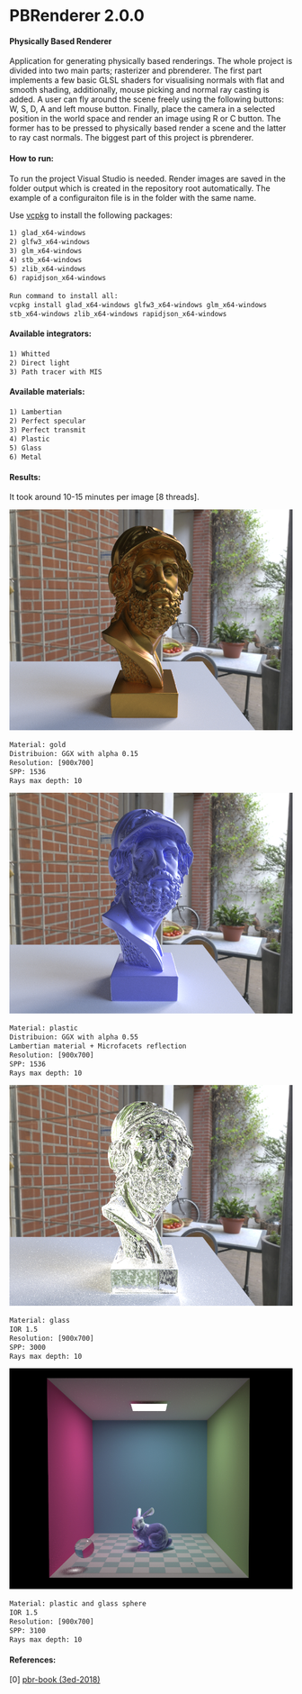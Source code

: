 # PBRenderer 2.0.0

####  Physically Based Renderer

Application for generating physically based renderings. The whole project is divided into two main parts; rasterizer and pbrenderer. The first part implements a few basic GLSL shaders for visualising normals with flat and smooth shading, additionally, mouse picking and normal ray casting is added. A user can fly around the scene freely using the following buttons: W, S, D, A and left mouse button. Finally, place the camera in a selected position in the world space and render an image using R or C button. The former has to be pressed to physically based render a scene and the latter to ray cast normals. The biggest part of this project is pbrenderer.

#### How to run:

To run the project Visual Studio is needed. Render images are saved in the folder output which is created in the repository root automatically. The example of a configuraiton file is in the folder with the same name.

Use [vcpkg](https://github.com/Microsoft/vcpkg) to install the following packages:
```
1) glad_x64-windows
2) glfw3_x64-windows
3) glm_x64-windows
4) stb_x64-windows
5) zlib_x64-windows
6) rapidjson_x64-windows

Run command to install all:
vcpkg install glad_x64-windows glfw3_x64-windows glm_x64-windows stb_x64-windows zlib_x64-windows rapidjson_x64-windows
```

#### Available integrators:

```
1) Whitted
2) Direct light
3) Path tracer with MIS
```

####  Available materials:

```
1) Lambertian
2) Perfect specular
3) Perfect transmit
4) Plastic
5) Glass
6) Metal
```

####  Results:

It took around 10-15 minutes per image [8 threads].

![output_1](https://github.com/Zielon/PBRenderer/blob/master/samples/ajax_gold.jpg)
```
Material: gold
Distribuion: GGX with alpha 0.15
Resolution: [900x700]
SPP: 1536
Rays max depth: 10
```

![output_1](https://github.com/Zielon/PBRenderer/blob/master/samples/ajax_plastic.jpg)
```
Material: plastic
Distribuion: GGX with alpha 0.55
Lambertian material + Microfacets reflection
Resolution: [900x700]
SPP: 1536
Rays max depth: 10
```

![output_1](https://github.com/Zielon/PBRenderer/blob/master/samples/ajax_glass.jpg)
```
Material: glass
IOR 1.5
Resolution: [900x700]
SPP: 3000
Rays max depth: 10
```

![output_1](https://github.com/Zielon/PBRenderer/blob/master/samples/bunny.jpg)
```
Material: plastic and glass sphere
IOR 1.5
Resolution: [900x700]
SPP: 3100
Rays max depth: 10
```

#### References:
[0] [pbr-book (3ed-2018)](http://www.pbr-book.org/3ed-2018/contents.html)